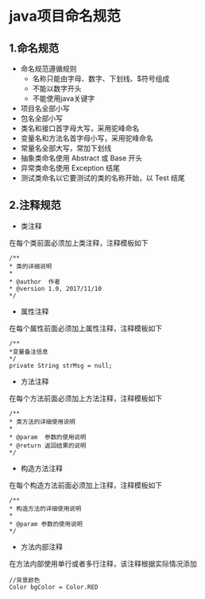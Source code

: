 # java项目命名规范

## 1.命名规范
* 命名规范遵循规则
	* 名称只能由字母、数字、下划线、$符号组成
	* 不能以数字开头
	* 不能使用java关键字
* 项目名全部小写
* 包名全部小写
* 类名和接口首字母大写，采用驼峰命名
* 变量名和方法名首字母小写，采用驼峰命名
* 常量名全部大写，常加下划线
* 抽象类命名使用 Abstract 或 Base 开头
* 异常类命名使用 Exception 结尾 
* 测试类命名以它要测试的类的名称开始，以 Test 结尾

## 2.注释规范

* 类注释

在每个类前面必须加上类注释，注释模板如下

```
/**
* 类的详细说明
*
* @author  作者
* @version 1.0, 2017/11/10
*/
```

* 属性注释

在每个属性前面必须加上属性注释，注释模板如下

```
/** 
*变量备注信息 
*/
private String strMsg = null;
```

* 方法注释

在每个方法前面必须加上方法注释，注释模板如下

```
/**
* 类方法的详细使用说明
*
* @param  参数的使用说明
* @return 返回结果的说明
*/
```

* 构造方法注释

在每个构造方法前面必须加上注释，注释模板如下

```
/**
* 构造方法的详细使用说明
*
* @param 参数的使用说明
*/
```

* 方法内部注释

在方法内部使用单行或者多行注释，该注释根据实际情况添加

```
//背景颜色
Color bgColor = Color.RED
```

